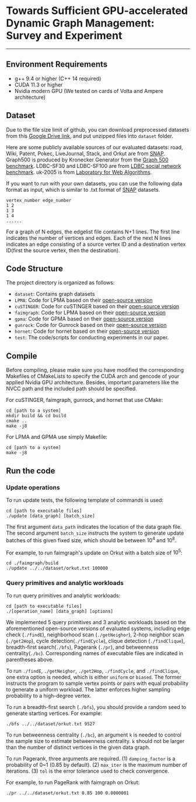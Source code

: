 # Towards Sufficient GPU-accelerated Dynamic Graph Management: Survey and Experiment
------------

## Environment Requirements

- g++ 9.4 or higher (C++ 14 required)
- CUDA 11.3 or higher
- Nvidia modern GPU (We tested on cards of Volta and Ampere architecture)

## Dataset

Due to the file size limit of github, you can download preprocessed datasets from this [Google Drive link](https://drive.google.com/file/d/1WAZagwzHFvaRShfoiMT3TcwSjBMGsSjI/view?usp=sharing), and put unzipped files into `dataset` folder. 

Here are some publicly available sources of our evaluated datasets: road, Wiki, Patent, Pokec, LiveJournal, Stack, and Orkut are from [SNAP](https://snap.stanford.edu/data/index.html). Graph500 is produced by Kronecker Generator from the [Graph 500 benchmark](https://graph500.org/?page_id=12#tbl:classes). LDBC-SF30 and LDBC-SF100 are from [LDBC social network benchmark](https://ldbcouncil.org/benchmarks/snb-interactive/). uk-2005 is from [Laboratory for Web Algorithms](https://law.di.unimi.it/webdata/uk-2005/).


If you want to run with your own datasets, you can use the following data format as input, which is similar to .txt format of [SNAP](https://snap.stanford.edu/data/index.html) datasets.

```
vertex_number edge_number
1 2
1 3
1 4
......
```

For a graph of N edges, the edgelist file contains N+1 lines. The first line indicates the number of vertices and edges. Each of the next N lines indicates an edge consisting of a source vertex ID and a destination vertex ID(first the source vertex, then the destination). 

## Code Structure
The project directory is organized as follows:

+ `dataset`:  Contains graph datasets
+ `LPMA`: Code for LPMA based on their [open-source version](https://github.com/pkumod/LPMA) 
+ `cuSTINGER`: Code for cuSTINGER based on their [open-source version](https://github.com/cuStinger/cuStinger)
+ `faimgraph`: Code for LPMA based on their [open-source version](https://github.com/GPUPeople/faimGraph)
+ `gpma`: Code for GPMA based on their [open-source version](https://github.com/desert0616/gpma_demo)
+ `gunrock`: Code for Gunrock based on their [open-source version](https://github.com/gunrock/gunrock)
+ `hornet`: Code for hornet based on their [open-source version](https://github.com/hornet-gt/hornet)
+ `test`: The code/scripts for conducting experiments in our paper.

## Compile
Before compiling, please make sure you have modified the corresponding Makefiles of CMakeLists to specify the CUDA arch and gencode of your applied Nvidia GPU architecture. Besides, important parameters like the NVCC path and the included path should be specified.

For cuSTINGER, faimgraph, gunrock, and hornet that use CMake:
```
cd [path to a system]
mkdir build && cd build
cmake ..
make -j8
```

For LPMA and GPMA use simply Makefile:
```
cd [path to a system]
make -j8
```
## Run the code
### Update operations
To run update tests, the following template of commands is used:

```
cd [path to executable files]
./update [data_graph] [batch_size]
```

The first argument `data_path` indicates the location of the data graph file. The second argument `batch_size` instructs the system to generate update batches of this given fixed size, which should be between $10^4$ and $10^8$.

For example, to run faimgraph's update on Orkut with a batch size of $10^5$:
```
cd ./faimgraph/build
./update ../../dataset/orkut.txt 100000
```

### Query primitives and analytic workloads
To run query primitives and analytic workloads:
```
cd [path to executable files]
./[operation_name] [data_graph] [options]
```
We implemented 5 query primitives and 3 analytic workloads based on the aforementioned open-source versions of evaluated systems, including edge check (`./findE`), neighborhood scan (`./getNeighor`), 2-hop neighbor scan (`./get2Hop`), cycle detection(`./findCycle`), clique detection (`./findClique`), breadth-first search(`./bfs`), Pagerank (`./pr`), and betweenness centrality(`./bc`). Corresponding names of executable files are indicated in parentheses above.

To run `./findE`, `./getNeighor`, `./get2Hop`, `./findCycle`, and `./findClique`, one extra option is needed, which is either `uniform` or `biased`. The former instructs the program to sample vertex points or pairs with equal probability to generate a uniform workload. The latter enforces higher sampling probability to a high-degree vertex. 

To run a breadth-first search (`./bfs`), you should provide a random seed to generate starting vertices. For example:
```
./bfs ../../dataset/orkut.txt 9527
```

To run betweenness centrality (`./bc`), an argument `k` is needed to control the sample size to estimate betweenness centrality. `k` should not be larger than the number of distinct vertices in the given data graph.

To run Pagerank, three arguments are required. (1) `damping_factor` is a probability of 0~1 (0.85 by default). (2) `max_iter` is the maximum number of iterations. (3) `tol` is the error tolerance used to check convergence.

For example, to run PageRank with faimgraph on Orkut:
```
./pr ../../dataset/orkut.txt 0.85 100 0.0000001
```
